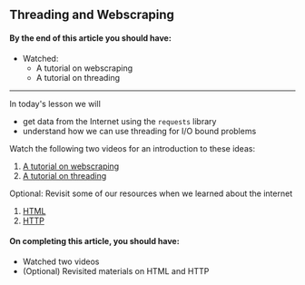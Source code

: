 Threading and Webscraping
----

#### By the end of this article you should have:

- Watched:
    - A tutorial on webscraping
    - A tutorial on threading

---

In today's lesson we will

- get data from the Internet using the `requests` library
- understand how we can use threading for I/O bound problems

Watch the following two videos for an introduction to these ideas:

1. [A tutorial on webscraping](https://www.youtube.com/watch?v=XQgXKtPSzUI)
2. [A tutorial on threading](https://www.youtube.com/watch?v=EvbA3qVMGaw)

Optional: Revisit some of our resources when we learned about the internet

1. [HTML](../1.2%20-%20The%20Internet/HTML/README.md)
3. [HTTP](../1.2%20-%20The%20Internet/HTTP/README.md)

#### On completing this article, you should have:

- Watched two videos
- (Optional) Revisited materials on HTML and HTTP
